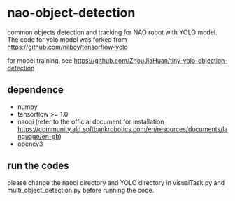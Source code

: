 # nao-object-detection
common objects detection and tracking for NAO robot with YOLO model. The code for yolo model was forked from https://github.com/nilboy/tensorflow-yolo

for model training, see https://github.com/ZhouJiaHuan/tiny-yolo-objection-detection

## dependence
 - numpy
 - tensorflow >= 1.0
 - naoqi (refer to the official document for installation https://community.ald.softbankrobotics.com/en/resources/documents/language/en-gb)
 - opencv3
 
## run the codes
please change the naoqi directory and YOLO directory in visualTask.py and multi_object_detection.py before running the code.
 

